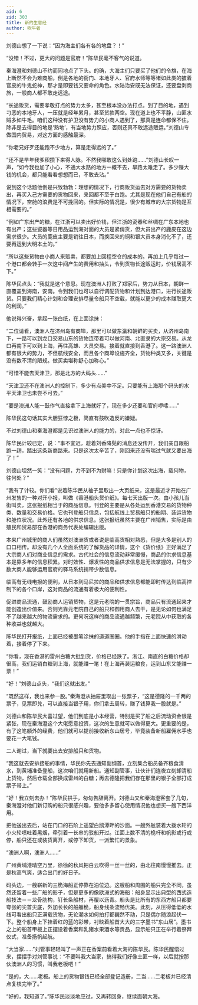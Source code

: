 ```yaml
---
aid: 6
zid: 303
title: 新的生意经
author: 吹牛者
---
```


刘德山想了一下说：“因为海主们各有各的地盘？！”

“没错！不过，更大的问题是官府！”陈华民毫不客气的说道。

秦海澄和刘德山不约而同地点了下头。的确，大海主们只要买了他们的令旗，在海上断然不会为难商船，倒是各地的衙门、本地牙人、官府水师等等诸如此类的披着官皮的牛鬼蛇神，那才是即要钱又要命的角色。水陆治安既无法保证，还要盘剥商旅，一般商人都不敢走远途。

“长途贩货，需要孝敬打点的势力太多，甚至根本没办法打点。到了目的地，遇到刁恶的本地牙人，一压就是经年累月，甚至货款两空。现在道上也不平静，山匪水贼多如牛毛。咱们这种没有护卫没有势力的小商人遇到了，那真是连命都保不住。除非是去得目的地是‘熟地’，有当地势力照应，否则还真不敢远途贩运。”刘德山专做国内贸易，对这方面的感触最深。

“你老兄好歹还能跑不少地方，算是走得远的了。”

“还不是早年我爹积攒下来得人脉。不然我哪敢这么到处跑……”刘德山长叹一声，“如今我也加了小心，不通大水路的地方一概不去，旱路太难走了。多少赚大钱的机会，都只能看看想想而已，不敢去沾。”

说到这个话题他倒是兴致勃勃：理想的情况下，行商贩货运去对方需要的货物卖出，再买入己方需要的货物回来，来回都不至于白跑。尤其是现在他们自己有船的情况下，空舱的浪费是不可挽回的。但实际的情况是，很少有城市的大宗货物是互相需要的。”

“例如广东出产的糖，在江浙可以卖出好价钱，但江浙的瓷器和丝绸在广东本地也有出产；这些瓷器等日用品运到海对面的大员是紧俏货，但大员出产的鹿皮在这边需求很少。大员的鹿皮主要是销往日本，而换回来的铜和银大员本身消化不了，还要再运到大明本土的。”

“所以这些货物由小商人来贩卖，都要加上回程空仓的成本的。再加上几乎每过一个港口都会转手一次这中间产生的费用和抽头，令到货物长途贩运时，价钱居高不下。”

陈华民点头：“我就是这个意思。现在澳洲人打败了郑家后，势力从日本，朝鲜一直覆盖到海南，安南。令到我们也可以自行调配货物和计划到达港口，进行长途贩货。只要我们精心计划和合理安排尽量令船只不空载，就能以更少的成本赚取更大的利润。”

他说得兴奋，拿起一张白纸，在上面涂抹：

“二位请看，澳洲人在济州岛有商埠，那里可以做东瀛和朝鲜的买卖，从济州岛南下，一路可以到龙口交易山东的货物连带着可以做河南、北直隶的大宗交易。从龙口再南下可以到上海，再往高雄、大员交易。接着就直接到香港了。这一路澳洲人都有很大的势力，不但航线安全，而且各个商埠设施齐全，货物种类又多，关键是没有数不清的陋规。做买卖堪称舒心加称心。”

“可惜不能去天津卫，那是北方的大码头……”

“天津卫还不在澳洲人的控制下，多少有点美中不足。只要能有上海那个码头的水平天津卫也未尝不可去。”

“要是澳洲人能一鼓作气直接拿下上海就好了，现在多少还要和官府啰嗦……”

陈华民这句话其实大胆狂悖之极，简直有鼓吹造反的嫌疑。

不过刘德山和秦海澄都是见识过澳洲人的能力的，对此一点也不惊讶。

陈华民计较已定，说：“事不宜迟，趁着刘香降髡的消息还没传开，我们亲自跟船跑一趟，踏出这条新商路来。只是这次太辛苦了，刚回来还没有喘过气就又要出海了！”

刘德山坦然一笑：“没有问题，力不到不为财嘛！只是你计划这次出海，载何物，往何处？”

“我有了计较。你们看”说着陈华民从袖子里取出一大页纸来，这是最近才开始在广州发售的一种对开小报，叫做《香港船头货价纸》。每七天出版一次。由小孩儿当街叫卖，这张报纸相当于的商品信息。刊登的主要是从各处运到香港交易的货物种类、数量和交易价格。它也刊登船只信息，包括航线上贸易船只的船期、装运货物和舱位状况。此外还有各地的供求信息。这张报纸虽然主要在广州销售，实际是由殖民和贸易部在香港的商务代表处编辑出版。

本来广州城里的商人们虽然对澳洲货或者说是临高货相对熟悉，但是大多是别人的口口相传。却没有几个人全面系统的了解货品的详情，这个《货价纸》正好满足了大宗商人们对商业信息的需求。古代社会的信息流动非常缓慢，商品的供求信息基本是靠多年的信息积累。对时效性、爆发性的商品供求信息是无法掌握的，只有少数大商人能够运用官府的驿马系统捎带少数信息。

临高有无线电报的便利，从日本到马尼拉的商品和供求信息都能即时传达到临高控制下的各个口岸，这对商品的流通有着极大的便利性。

促进商品流通，鼓励商人运销货物，这是元老院的一贯宗旨，商品只有流通起来才能创造出价值来。否则光靠元老院自己的船只和御用商人去干，是无论如何也满足不了越来越大的物流需求的。更何况这样的商品流通越频繁，元老院从中获取的各种收益也就越大。

陈华民打开报纸，上面已经被墨笔涂抹的道道圈圈。他的手指在上面快速的滑动着，接着停了下来。

“你看，现在香港的雷州白糖大批到货，价格已经跌了。浙江、南直的白糖价格却很高，我们运销白糖到上海，就能赚一笔！在上海再装运粮食，运到山东又能赚一票！”

“好！”刘德山点头，“我们这就出发。”

“既然这样，我也来参一股。”秦海澄从抽屉里取出一张票子，“这是德隆的一千两的票子，见票即兑，可以直接当银子用，你们拿去周转，赚了钱算我一股就是。”

刘德山和陈华民大喜过望，他们到底是小本经营，特别是买了船之后流动资金很是紧张，现在秦海澄这个大佬愿意投资，这次的生意就可以做得更大。更重要的是，有了这笔额外的经费，他们就可以提前接收新东山居号，毕竟装备新船雇佣水手也要花一大笔钱。

二人谢过，当下就要出去安排船只和货物。

“我这就去安排接船的事情，华民你先去通知副纲首，立刻集合船员备齐粮食清水，到黄埔准备登船，这次咱们就用新船。通知副管事，让伙计们连夜立刻卸清船上货物，然后仓载全部换成雷州的白糖；再去德隆把我们存在那里的银子全部打成票子带上。”

“好！我立刻去办！”陈华民拱手，匆匆告辞离开。刘德山又和秦海澄客套了几句，秦海澄对他们新订购的船只很感兴趣，要他多多留心使用情况他也想买一艘下西洋用。

把他送出去后，站在门口的石阶上遥望白鹅潭畔的沙面。一艘外舷装着大拨水轮的小火轮喷吐着黑烟，牵引着一长串的驳船开过。江面上数不清的桅杆和帆影或行或停，船只还在或装货离开，或停下卸货，一派繁忙的景象。

“澳洲人啊，澳洲人……”

广州黄埔港晴空万里，徐徐的秋风把白云吹得一丝一丝的，由北往南慢慢推去。正是秋高气爽，适合出门的好日子。

码头边，一艘崭新的三桅海船正停靠在泊位边。这艘船和周围的船只完全不同，虽然还留着一些广船的影子，但是更多的像欧洲式的海船：船身显示出典型的西式造船技法－－龙骨肋构，钉长条船材，再覆以沥青。船头是比所有的东西方船只都要夸张的尖首尖底，外加长长的船艏桅，船身线条流畅优美。此刻，从压得低低的水线可看出船只正满载货物，无论潮水如何拍打都巍然不动，只是偶尔随浪起伏一下。整个船身上下挂着红的蓝的彩带，衬映着船首大大的三字墨书“东山居”。墨书之上的船首甲板上正摆设着香案和乳猪水果酒水等贡品，显示船只正在举行着祭拜仪式，准备扬帆起航。

“大当家……”刘管事轻轻叫了一声正在香案前看着大海的陈华民。陈华民醒悟过来，摆摆手对刘管事说：“不要叫我大当家，搞得我们好像土匪一样，以后就按那伙澳洲人的习惯，叫我老板吧！”

“是的，大……老板。船上的货物银钱已经全部登记造册，二当……二老板并已经清点复核完毕了。”

“好的，我知道了。”陈华民淡淡地应过，又再转回身，继续面朝大海。

